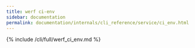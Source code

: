 ```yaml
---
title: werf ci-env
sidebar: documentation
permalink: documentation/internals/cli_reference/service/ci_env.html
---
```


{% include /cli/full/werf_ci_env.md %}
